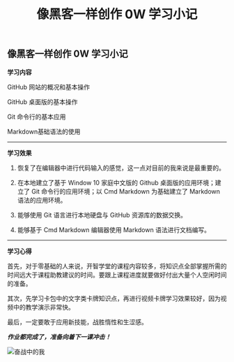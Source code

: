 ﻿---
layout: post
title: 像黑客一样创作 0W 学习小记
categories: [blog ] 
tags: [OPENMINDCLUB， ] 
description: 涨姿势……

--- 
**像黑客一样创作 0W 学习小记** 
--- 

**学习内容** 

GitHub 网站的概况和基本操作

GitHub 桌面版的基本操作

Git 命令行的基本应用

Markdown基础语法的使用

---
**学习效果**

1. 恢复了在编辑器中进行代码输入的感觉，这一点对目前的我来说是最重要的。

2. 在本地建立了基于 Window 10 家庭中文版的 Github 桌面版的应用环境；建立了 Git 命令行的应用环境；以 Cmd Markdown 为基础建立了 Markdown 语法的应用环境。

3. 能够使用 Git 语言进行本地硬盘与 GitHub 资源库的数据交换。

4. 能够基于 Cmd Markdown 编辑器使用 Markdown 语法进行文档编写。

---
**学习心得**

首先，对于零基础的人来说，开智学堂的课程内容较多，将知识点全部掌握所需的时间远大于课程助教建议的时间。要跟上课程进度就要做好付出大量个人空闲时间的准备。

其次，先学习卡包中的文字类卡牌知识点，再进行视频卡牌学习效果较好，因为视频中的教学演示非常快。

最后，一定要敢于应用新技能，战胜惰性和生涩感。

**_作业都完成了，准备向着下一课冲击！_**

![奋战中的我](http://pic.ffsky.net/images/2015/11/16/a85bdb3b004815fe59cb857c6ef53d83.md.jpg)




